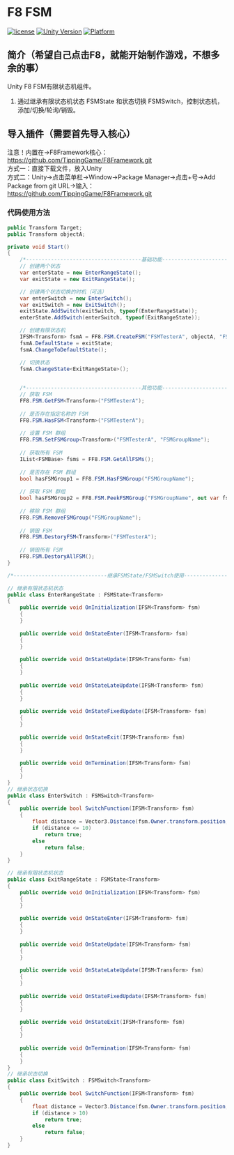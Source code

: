 # F8 FSM

[![license](http://img.shields.io/badge/license-MIT-green.svg)](https://opensource.org/licenses/MIT) 
[![Unity Version](https://img.shields.io/badge/unity-2021.3.15f1-blue)](https://unity.com) 
[![Platform](https://img.shields.io/badge/platform-Win%20%7C%20Android%20%7C%20iOS%20%7C%20Mac%20%7C%20Linux%20%7C%20WebGL-orange)]() 

## 简介（希望自己点击F8，就能开始制作游戏，不想多余的事）
Unity F8 FSM有限状态机组件。
1. 通过继承有限状态机状态 FSMState 和状态切换 FSMSwitch，控制状态机，添加/切换/轮询/销毁。

## 导入插件（需要首先导入核心）
注意！内置在->F8Framework核心：https://github.com/TippingGame/F8Framework.git  
方式一：直接下载文件，放入Unity  
方式二：Unity->点击菜单栏->Window->Package Manager->点击+号->Add Package from git URL->输入：https://github.com/TippingGame/F8Framework.git  

### 代码使用方法
```C#
public Transform Target;
public Transform objectA;

private void Start()
{
    /*-------------------------------------基础功能-------------------------------------*/
    // 创建两个状态
    var enterState = new EnterRangeState();
    var exitState = new ExitRangeState();

    // 创建两个状态切换的时机（可选）
    var enterSwitch = new EnterSwitch();
    var exitSwitch = new ExitSwitch();
    exitState.AddSwitch(exitSwitch, typeof(EnterRangeState));
    enterState.AddSwitch(enterSwitch, typeof(ExitRangeState));

    // 创建有限状态机
    IFSM<Transform> fsmA = FF8.FSM.CreateFSM("FSMTesterA", objectA, "FSMGroupName", exitState, enterState);
    fsmA.DefaultState = exitState;
    fsmA.ChangeToDefaultState();

    // 切换状态
    fsmA.ChangeState<ExitRangeState>();

    
    /*-------------------------------------其他功能-------------------------------------*/
    // 获取 FSM
    FF8.FSM.GetFSM<Transform>("FSMTesterA");
    
    // 是否存在指定名称的 FSM
    FF8.FSM.HasFSM<Transform>("FSMTesterA");
    
    // 设置 FSM 群组
    FF8.FSM.SetFSMGroup<Transform>("FSMTesterA", "FSMGroupName");
    
    // 获取所有 FSM
    IList<FSMBase> fsms = FF8.FSM.GetAllFSMs();
    
    // 是否存在 FSM 群组
    bool hasFSMGroup1 = FF8.FSM.HasFSMGroup("FSMGroupName");
    
    // 获取 FSM 群组
    bool hasFSMGroup2 = FF8.FSM.PeekFSMGroup("FSMGroupName", out var fsmGroup);
    
    // 移除 FSM 群组
    FF8.FSM.RemoveFSMGroup("FSMGroupName");
    
    // 销毁 FSM
    FF8.FSM.DestoryFSM<Transform>("FSMTesterA");
    
    // 销毁所有 FSM
    FF8.FSM.DestoryAllFSM();
}

/*------------------------------继承FSMState/FSMSwitch使用------------------------------*/

// 继承有限状态机状态
public class EnterRangeState : FSMState<Transform>
{
    public override void OnInitialization(IFSM<Transform> fsm)
    {
    }
    
    public override void OnStateEnter(IFSM<Transform> fsm)
    {
    }
    
    public override void OnStateUpdate(IFSM<Transform> fsm)
    {
    }
    
    public override void OnStateLateUpdate(IFSM<Transform> fsm)
    {
    }
    
    public override void OnStateFixedUpdate(IFSM<Transform> fsm)
    {
    }
    
    public override void OnStateExit(IFSM<Transform> fsm)
    {
    }
    
    public override void OnTermination(IFSM<Transform> fsm)
    {
    }
}
// 继承状态切换
public class EnterSwitch : FSMSwitch<Transform>
{
    public override bool SwitchFunction(IFSM<Transform> fsm)
    {
        float distance = Vector3.Distance(fsm.Owner.transform.position, DemoFSM.Instance.Target.position);
        if (distance <= 10)
            return true;
        else
            return false;
    }
}

// 继承有限状态机状态
public class ExitRangeState : FSMState<Transform>
{
    public override void OnInitialization(IFSM<Transform> fsm)
    {
    }
    
    public override void OnStateEnter(IFSM<Transform> fsm)
    {
    }
    
    public override void OnStateUpdate(IFSM<Transform> fsm)
    {
    }
    
    public override void OnStateLateUpdate(IFSM<Transform> fsm)
    {
    }
    
    public override void OnStateFixedUpdate(IFSM<Transform> fsm)
    {
    }
    
    public override void OnStateExit(IFSM<Transform> fsm)
    {
    }
    
    public override void OnTermination(IFSM<Transform> fsm)
    {
    }
}
// 继承状态切换
public class ExitSwitch : FSMSwitch<Transform>
{
    public override bool SwitchFunction(IFSM<Transform> fsm)
    {
        float distance = Vector3.Distance(fsm.Owner.transform.position, DemoFSM.Instance.Target.position);
        if (distance > 10)
            return true;
        else
            return false;
    }
}
```


